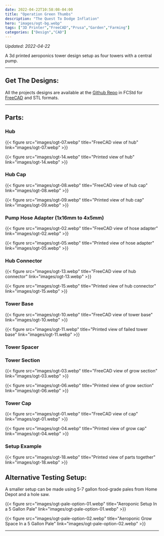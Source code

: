 ```yaml
---
date: 2022-04-22T10:58:08-04:00
title: "Operation Green Thumbs"
description: "The Quest To Dodge Inflation"
hero: "images/ogt-bg.webp"
tags: ["3D Printer","FreeCAD","Prusa","Garden","Farming"]
categories: ["Design","CAD"]
---
```


*Updated: 2022-04-22*

A 3d printed aeroponics tower design setup as four towers with a central pump.

<!--more-->

___

## Get The Designs:

All the projects designs are available at the [Github Repo](https://github.com/rassweiler/CAD-Library/tree/master/Mechanical/Farming/Aeroponics/Modular_4-Tower) in FCStd for [FreeCAD](https://github.com/FreeCAD/FreeCAD) and STL formats.

___

## Parts:

### Hub

{{< figure src="images/ogt-07.webp" title="FreeCAD view of hub" link="images/ogt-07.webp" >}}

{{< figure src="images/ogt-14.webp" title="Printed view of hub" link="images/ogt-14.webp" >}}

### Hub Cap

{{< figure src="images/ogt-08.webp" title="FreeCAD view of hub cap" link="images/ogt-08.webp" >}}

{{< figure src="images/ogt-09.webp" title="Printed view of hub cap" link="images/ogt-09.webp" >}}

### Pump Hose Adapter (1x16mm to 4x5mm)

{{< figure src="images/ogt-02.webp" title="FreeCAD view of hose adapter" link="images/ogt-02.webp" >}}

{{< figure src="images/ogt-05.webp" title="Printed view of hose adapter" link="images/ogt-05.webp" >}}

### Hub Connector

{{< figure src="images/ogt-13.webp" title="FreeCAD view of hub connector" link="images/ogt-13.webp" >}}

{{< figure src="images/ogt-15.webp" title="Printed view of hub connector" link="images/ogt-15.webp" >}}

### Tower Base

{{< figure src="images/ogt-10.webp" title="FreeCAD view of tower base" link="images/ogt-10.webp" >}}

{{< figure src="images/ogt-11.webp" title="Printed view of failed tower base" link="images/ogt-11.webp" >}}

### Tower Spacer

### Tower Section

{{< figure src="images/ogt-03.webp" title="FreeCAD view of grow section" link="images/ogt-03.webp" >}}

{{< figure src="images/ogt-06.webp" title="Printed view of grow section" link="images/ogt-06.webp" >}}

### Tower Cap

{{< figure src="images/ogt-01.webp" title="FreeCAD view of cap" link="images/ogt-01.webp" >}}

{{< figure src="images/ogt-04.webp" title="Printed view of grow cap" link="images/ogt-04.webp" >}}

### Setup Example

{{< figure src="images/ogt-18.webp" title="Printed view of parts together" link="images/ogt-18.webp" >}}

## Alternative Testing Setup:

A smaller setup can be made using 5-7 gallon food-grade pales from Home Depot and a hole saw.

{{< figure src="images/ogt-pale-option-01.webp" title="Aeroponic Setup In a 5 Gallon Pale" link="images/ogt-pale-option-01.webp" >}}

{{< figure src="images/ogt-pale-option-02.webp" title="Aeroponic Grow Space In a 5 Gallon Pale" link="images/ogt-pale-option-02.webp" >}}
___
